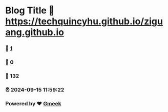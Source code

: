 # Blog Title :link: https://techquincyhu.github.io/ziguang.github.io 
### :page_facing_up: [1](https://techquincyhu.github.io/ziguang.github.io/tag.html) 
### :speech_balloon: 0 
### :hibiscus: 132 
### :alarm_clock: 2024-09-15 11:59:22 
### Powered by :heart: [Gmeek](https://github.com/Meekdai/Gmeek)
